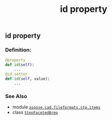 ﻿---
title: id property
second_title: Aspose.CAD for Python via .NET API References
description: 
type: docs
weight: 40
url: /python-net/aspose.cad.fileformats.stp.items/stepfacetedbrep/id/
is_root: false
---

## id property

### Definition:
```python
@property
def id(self):
    ...
@id.setter
def id(self, value):
    ...
```

### See Also
* module [`aspose.cad.fileformats.stp.items`](../../)
* class [`StepFacetedBrep`](/cad/python-net/aspose.cad.fileformats.stp.items/stepfacetedbrep)
